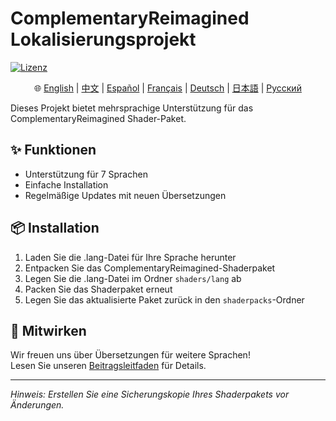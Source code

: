 # ComplementaryReimagined Lokalisierungsprojekt

[![Lizenz](https://img.shields.io/badge/License-MIT-blue.svg)](../../LICENSE)

<div align="center">

🌐 [English](../../README.md) | [中文](README.zh.md) | [Español](README.es.md) | [Français](README.fr.md) | [Deutsch](#) | [日本語](README.ja.md) | [Русский](README.ru.md)

</div>

Dieses Projekt bietet mehrsprachige Unterstützung für das ComplementaryReimagined Shader-Paket.

## ✨ Funktionen
- Unterstützung für 7 Sprachen
- Einfache Installation
- Regelmäßige Updates mit neuen Übersetzungen

## 📦 Installation
1. Laden Sie die .lang-Datei für Ihre Sprache herunter
2. Entpacken Sie das ComplementaryReimagined-Shaderpaket
3. Legen Sie die .lang-Datei im Ordner `shaders/lang` ab
4. Packen Sie das Shaderpaket erneut
5. Legen Sie das aktualisierte Paket zurück in den `shaderpacks`-Ordner

## 🤝 Mitwirken
Wir freuen uns über Übersetzungen für weitere Sprachen!  
Lesen Sie unseren [Beitragsleitfaden](CONTRIBUTING.de.md) für Details.

---

*Hinweis: Erstellen Sie eine Sicherungskopie Ihres Shaderpakets vor Änderungen.*
